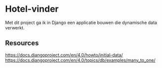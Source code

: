 # Hotel-vinder

Met dit project ga ik in Django een applicatie bouwen die dynamische data verwerkt.

## Resources

https://docs.djangoproject.com/en/4.0/howto/initial-data/
https://docs.djangoproject.com/en/4.0/topics/db/examples/many_to_one/